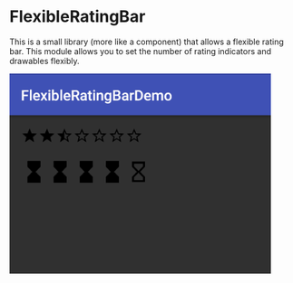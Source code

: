 # FlexibleRatingBar

This is a small library (more like a component) that allows a flexible rating bar.
This module allows you to set the number of rating indicators and drawables flexibly.

![alt tag](https://raw.githubusercontent.com/julamme/FlexibleRatingBar/master/flexibleratingbar.png)
